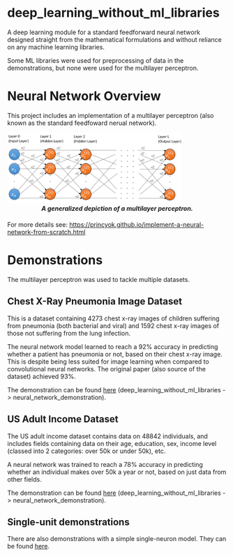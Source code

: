 # deep_learning_without_ml_libraries

A deep learning module for a standard feedforward neural network designed straight from the mathematical formulations and without reliance on any machine learning libraries.

Some ML libraries were used for preprocessing of data in the demonstrations, but none were used for the multilayer perceptron.

# Neural Network Overview

This project includes an implementation of a multilayer perceptron (also known as the standard feedfoward nerual network).

<img src="readme_images/fully_connected_standard_feedforward_neural_network.png" style="width: 400px;"/>
<center><i><b> A generalized depiction of a multilayer perceptron.</b></i></center>

<!-- line break hack for markdown below-->
#### 

For more details see: https://princyok.github.io/implement-a-neural-network-from-scratch.html

# Demonstrations
The multilayer perceptron was used to tackle multiple datasets.

## Chest X-Ray Pneumonia Image Dataset
This is a dataset containing 4273 chest x-ray images of children suffering from pneumonia (both bacterial and viral) and 1592 chest x-ray images of those not suffering from the lung infection.

The neural network model learned to reach a 92% accuracy in predicting whether a patient has pneumonia or not, based on their chest x-ray image. This is despite being less suited for image learning when compared to convolutional neural networks.
The original paper (also source of the dataset) achieved 93%.

The demonstration can be found [here](https://github.com/princyok/deep_learning_without_ml_libraries/tree/master/neural_network_demonstration) (deep_learning_without_ml_libraries -> neural_network_demonstration).

## US Adult Income Dataset

The US adult income dataset contains data on 48842 individuals, and includes fields containing data on their age, education, sex, income level (classed into 2 categories: over 50k or under 50k), etc.

A neural network was trained to reach a 78% accuracy in predicting whether an individual makes over 50k a year or not, based on just data from other fields.

The demonstration can be found [here](https://github.com/princyok/deep_learning_without_ml_libraries/tree/master/neural_network_demonstration) (deep_learning_without_ml_libraries -> neural_network_demonstration).

## Single-unit demonstrations

There are also demonstrations with a simple single-neuron model. They can be found [here](https://github.com/princyok/deep_learning_without_ml_libraries/tree/master/one_neuron_demonstration).